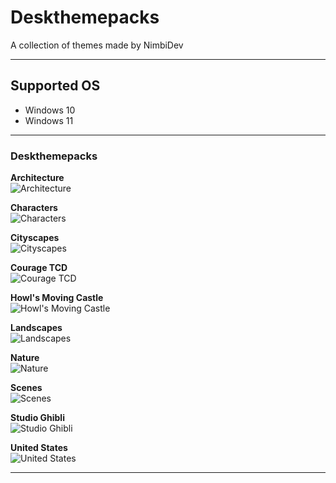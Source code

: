 # Deskthemepacks
A collection of themes made by NimbiDev

---

## Supported OS

 - Windows 10
 - Windows 11

---

### Deskthemepacks

**Architecture**<br />
![Architecture](./Architecture/Architecture.deskthemepack)

**Characters**<br />
![Characters](./Characters/Characters.deskthemepack)

**Cityscapes**<br />
![Cityscapes](./Cityscapes/Cityscapes.deskthemepack)

**Courage TCD**<br />
![Courage TCD](./Courage%20TCD/Courage%20TCD.deskthemepack)

**Howl's Moving Castle**<br />
![Howl's Moving Castle](./HowlsMovingCastle/HMC.deskthemepack)

**Landscapes**<br />
![Landscapes](./Landscapes/Landscapes.deskthemepack)

**Nature**<br />
![Nature](./Nature/Nature.deskthemepack)

**Scenes**<br />
![Scenes](./Scenes/Scenes.deskthemepack)

**Studio Ghibli**<br />
![Studio Ghibli](./StudioGhibli/Ghibli.deskthemepack)

**United States**<br />
![United States](./United%20States/United%20States.deskthemepack)

---